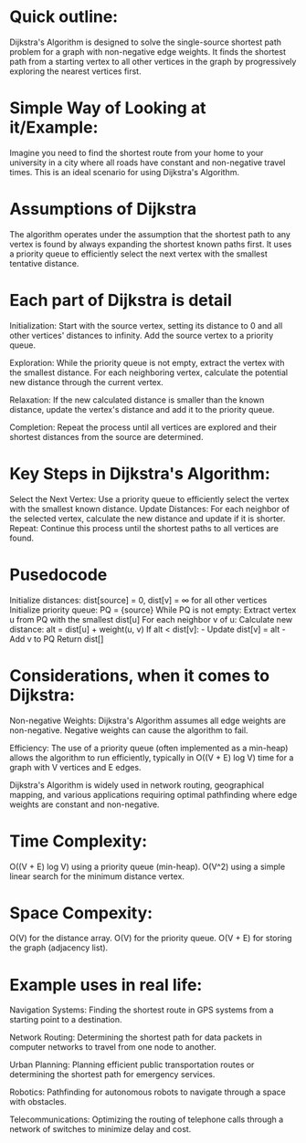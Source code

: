 
# Quick outline: 
Dijkstra's Algorithm is designed to solve the single-source shortest path problem for a graph with non-negative edge weights. It finds the shortest path from a starting vertex to all other vertices in the graph by progressively exploring the nearest vertices first.

# Simple Way of Looking at it/Example:
Imagine you need to find the shortest route from your home to your university in a city where all roads have constant and non-negative travel times. This is an ideal scenario for using Dijkstra's Algorithm.

# Assumptions of Dijkstra
The algorithm operates under the assumption that the shortest path to any vertex is found by always expanding the shortest known paths first. It uses a priority queue to efficiently select the next vertex with the smallest tentative distance.

# Each part of Dijkstra is detail
Initialization: Start with the source vertex, setting its distance to 0 and all other vertices' distances to infinity. Add the source vertex to a priority queue.

Exploration: While the priority queue is not empty, extract the vertex with the smallest distance. For each neighboring vertex, calculate the potential new distance through the current vertex.

Relaxation: If the new calculated distance is smaller than the known distance, update the vertex's distance and add it to the priority queue.

Completion: Repeat the process until all vertices are explored and their shortest distances from the source are determined.


# Key Steps in Dijkstra's Algorithm:
Select the Next Vertex: Use a priority queue to efficiently select the vertex with the smallest known distance.
Update Distances: For each neighbor of the selected vertex, calculate the new distance and update if it is shorter.
Repeat: Continue this process until the shortest paths to all vertices are found.


# Pusedocode
Initialize distances: dist[source] = 0, dist[v] = ∞ for all other vertices
Initialize priority queue: PQ = {source}
While PQ is not empty:
   Extract vertex u from PQ with the smallest dist[u]
   For each neighbor v of u:
      Calculate new distance: alt = dist[u] + weight(u, v)
      If alt < dist[v]:
          - Update dist[v] = alt
          - Add v to PQ
Return dist[]



# Considerations, when it comes to Dijkstra: 
Non-negative Weights: Dijkstra's Algorithm assumes all edge weights are non-negative. Negative weights can cause the algorithm to fail.

Efficiency: The use of a priority queue (often implemented as a min-heap) allows the algorithm to run 
efficiently, typically in O((V + E) log V) time for a graph with V vertices and E edges.

Dijkstra's Algorithm is widely used in network routing, geographical mapping, and various applications requiring optimal pathfinding where edge weights are constant and non-negative.

# Time Complexity:

O((V + E) log V) using a priority queue (min-heap).
O(V^2) using a simple linear search for the minimum distance vertex.

# Space Compexity: 

O(V) for the distance array.
O(V) for the priority queue.
O(V + E) for storing the graph (adjacency list).

# Example uses in real life:

Navigation Systems: Finding the shortest route in GPS systems from a starting point to a destination.

Network Routing: Determining the shortest path for data packets in computer networks to travel from one node to another.

Urban Planning: Planning efficient public transportation routes or determining the shortest path for emergency services.

Robotics: Pathfinding for autonomous robots to navigate through a space with obstacles.

Telecommunications: Optimizing the routing of telephone calls through a network of switches to minimize delay and cost.



